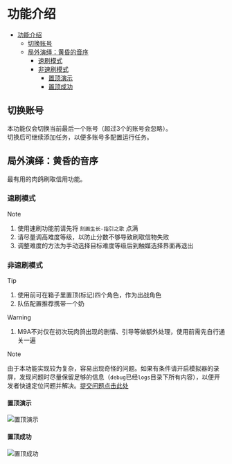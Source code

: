 # 功能介绍

- [功能介绍](#功能介绍)
  - [切换账号](#切换账号)
  - [局外演绎：黄昏的音序](#局外演绎黄昏的音序)
    - [速刷模式](#速刷模式)
    - [非速刷模式](#非速刷模式)
      - [置顶演示](#置顶演示)
      - [置顶成功](#置顶成功)

## 切换账号

本功能仅会切换当前最后一个账号（超过3个的账号会忽略）。  
切换后可继续添加任务，以便多账号多配置运行任务。

## 局外演绎：黄昏的音序

最有用的肉鸽刷取信用功能。

### 速刷模式

> [!NOTE]
>
> 1. 使用速刷功能前请先将 `刻画生长-指引之歌` 点满
> 2. 请尽量调高难度等级，以防止分数不够导致刷取信物失败
> 3. 调整难度的方法为手动选择目标难度等级后到触媒选择界面再退出

### 非速刷模式

> [!TIP]
>
> 1. 使用前可在箱子里置顶(标记)四个角色，作为出战角色
> 2. 队伍配置推荐携带一个奶

> [!WARNING]
>
> 1. M9A不对仅在初次玩肉鸽出现的剧情、引导等做额外处理，使用前需先自行通关一遍

> [!NOTE]
> 由于本功能实现较为复杂，容易出现奇怪的问题。如果有条件请开启模拟器的录屏，发现问题时尽量保留足够的信息（`debug`已经`logs`目录下所有内容），以便开发者快速定位问题并解决。[提交问题点击此处](https://github.com/MaaXYZ/M9A/issues/new/choose)

#### 置顶演示

![置顶演示](https://github.com/user-attachments/assets/ff9d66d8-9540-447a-9eac-315caec00fe9)

#### 置顶成功

![置顶成功](https://github.com/user-attachments/assets/d88fea79-df1b-4651-9d6d-386a40bf3b55)
